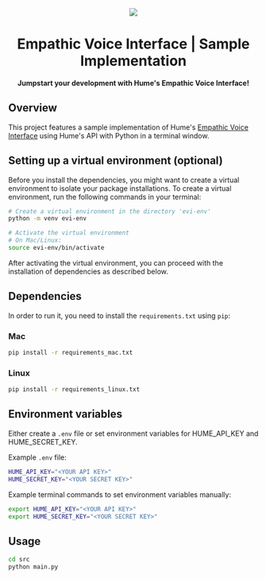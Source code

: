 <div align="center">
  <img src="https://storage.googleapis.com/hume-public-logos/hume/hume-banner.png">
  <h1>Empathic Voice Interface | Sample Implementation</h1>
  <p>
    <strong>Jumpstart your development with Hume's Empathic Voice Interface!</strong>
  </p>
</div>

## Overview

This project features a sample implementation of Hume's [Empathic Voice Interface](https://hume.docs.buildwithfern.com/docs/empathic-voice-interface-evi/overview) using Hume's API with Python in a terminal window.

## Setting up a virtual environment (optional)

Before you install the dependencies, you might want to create a virtual environment to isolate your package installations. To create a virtual environment, run the following commands in your terminal:

```bash
# Create a virtual environment in the directory 'evi-env'
python -m venv evi-env

# Activate the virtual environment
# On Mac/Linux:
source evi-env/bin/activate
```

After activating the virtual environment, you can proceed with the installation of dependencies as described below.

## Dependencies

In order to run it, you need to install the `requirements.txt` using `pip`:

### Mac

```bash
pip install -r requirements_mac.txt
```

### Linux

```bash
pip install -r requirements_linux.txt
```

## Environment variables

Either create a `.env` file or set environment variables for HUME_API_KEY and HUME_SECRET_KEY.

Example `.env` file:

```bash
HUME_API_KEY="<YOUR API KEY>"
HUME_SECRET_KEY="<YOUR SECRET KEY>"
```

Example terminal commands to set environment variables manually:

```bash
export HUME_API_KEY="<YOUR API KEY>"
export HUME_SECRET_KEY="<YOUR SECRET KEY>"
```

## Usage

```bash
cd src
python main.py
```
